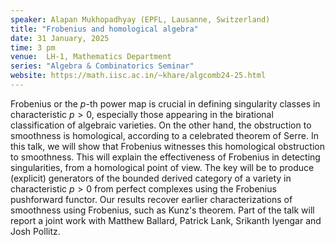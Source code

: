 ```yaml
---
speaker: Alapan Mukhopadhyay (EPFL, Lausanne, Switzerland)
title: "Frobenius and homological algebra"
date: 31 January, 2025
time: 3 pm
venue:  LH-1, Mathematics Department
series: "Algebra & Combinatorics Seminar"
website: https://math.iisc.ac.in/~khare/algcomb24-25.html
---
```


Frobenius or the $p$-th power map is crucial in defining singularity
classes in characteristic $p > 0$, especially those appearing in the
birational classification of algebraic varieties. On the other hand, the
obstruction to smoothness is homological, according to a celebrated
theorem of Serre. In this talk, we will show that Frobenius witnesses
this homological obstruction to smoothness. This will explain the
effectiveness of Frobenius in detecting singularities, from a homological
point of view. The key will be to produce (explicit) generators of the
bounded derived category of a variety in characteristic $p > 0$ from
perfect complexes using the Frobenius pushforward functor. Our results
recover earlier characterizations of smoothness using Frobenius, such as
Kunz's theorem. Part of the talk will report a joint work with Matthew
Ballard, Patrick Lank, Srikanth Iyengar and Josh Pollitz.
